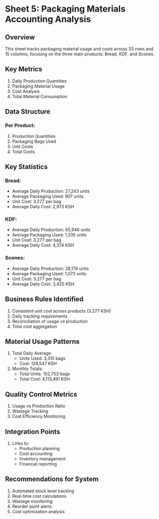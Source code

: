 # Sheet 5: Packaging Materials Accounting Analysis

## Overview
This sheet tracks packaging material usage and costs across 33 rows and 15 columns, focusing on the three main products: Bread, KDF, and Scones.

## Key Metrics
1. Daily Production Quantities
2. Packaging Material Usage
3. Cost Analysis
4. Total Material Consumption

## Data Structure
### Per Product:
1. Production Quantities
2. Packaging Bags Used
3. Unit Costs
4. Total Costs

## Key Statistics
### Bread:
- Average Daily Production: 27,243 units
- Average Packaging Used: 907 units
- Unit Cost: 3.277 per bag
- Average Daily Cost: 2,973 KSH

### KDF:
- Average Daily Production: 65,946 units
- Average Packaging Used: 1,335 units
- Unit Cost: 3.277 per bag
- Average Daily Cost: 4,374 KSH

### Scones:
- Average Daily Production: 28,178 units
- Average Packaging Used: 1,073 units
- Unit Cost: 3.277 per bag
- Average Daily Cost: 3,425 KSH

## Business Rules Identified
1. Consistent unit cost across products (3.277 KSH)
2. Daily tracking requirements
3. Reconciliation of usage vs production
4. Total cost aggregation

## Material Usage Patterns
1. Total Daily Average:
   - Units Used: 3,315 bags
   - Cost: 128,547 KSH
2. Monthly Totals:
   - Total Units: 102,752 bags
   - Total Cost: 4,113,491 KSH

## Quality Control Metrics
1. Usage vs Production Ratio
2. Wastage Tracking
3. Cost Efficiency Monitoring

## Integration Points
1. Links to:
   - Production planning
   - Cost accounting
   - Inventory management
   - Financial reporting

## Recommendations for System
1. Automated stock level tracking
2. Real-time cost calculations
3. Wastage monitoring
4. Reorder point alerts
5. Cost optimization analysis